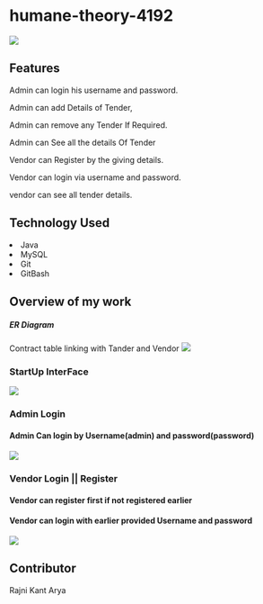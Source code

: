 # humane-theory-4192


<img src = "https://github.com/rkmasai/humane-theory-4192/blob/main/image/student_m_s.JPG"/>


<h2> Features </h2>

Admin can login his username and password.

Admin can add Details of Tender,

Admin can remove any Tender If Required.

Admin can See all the details Of Tender

Vendor can Register by the giving details.

Vendor can login via username and password.

vendor can see all tender details. </h4>


<h2> Technology Used  </h2>

<li> Java </li>

<li> MySQL </li>

<li> Git </li>

<li> GitBash </li>

<h2> Overview of my work </h2>

<h5> ER Diagram </h5>
Contract   table linking with Tander and Vendor


<img src="https://github.com/rkmasai/humane-theory-4192/blob/main/image/erdigram.JPG"/>


<div> 

  <h3> StartUp InterFace </h3>


<img src = "https://github.com/rkmasai/humane-theory-4192/blob/main/image/startupInface.JPG"/>
</div>


<div>

<h3>  Admin Login  </h3> 

<h4> Admin Can login by Username(admin) and password(password) <h4> 


<img src="https://github.com/rkmasai/humane-theory-4192/blob/main/image/Admin%20Login.JPG"/>
</div>

<div>
<h3> Vendor Login || Register </h3>

<h4> Vendor can register first if not registered earlier </h4>
<h4> Vendor can login with earlier provided Username and password </h4>

<img src = "https://github.com/rkmasai/humane-theory-4192/blob/main/image/Vendor.JPG" />

</div>





<h2> Contributor </h2>

Rajni Kant Arya









